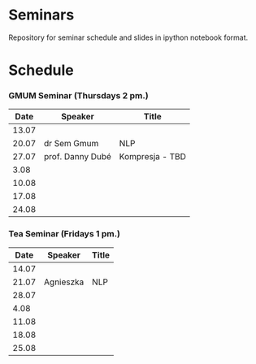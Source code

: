 # Seminars
Repository for seminar schedule and slides in ipython notebook format.

# Schedule
### GMUM Seminar (Thursdays 2 pm.)
| Date  | Speaker                                            | Title                                                      |
|-------|----------------------------------------------------|----------------------------------------------------------- |     
| 13.07 |                                                    |                                                            |
| 20.07 | dr Sem Gmum                                        | NLP                                                        |
| 27.07 | prof. Danny Dubé                                   | Kompresja - TBD                                            |
|  3.08 |                                                    |                                                            |
| 10.08 |                                                    |                                                            |
| 17.08 |                                                    |                                                            |
| 24.08 |                                                    |                                                            |

### Tea Seminar (Fridays 1 pm.)
| Date  | Speaker                                            | Title                                                      |
|-------|----------------------------------------------------|----------------------------------------------------------- | 
| 14.07 |                                                    |                                                            |
| 21.07 | Agnieszka                                          | NLP                                                        |
| 28.07 |                                                    |                                                            |
|  4.08 |                                                    |                                                            |
| 11.08 |                                                    |                                                            |
| 18.08 |                                                    |                                                            |
| 25.08 |                                                    |                                                            |
